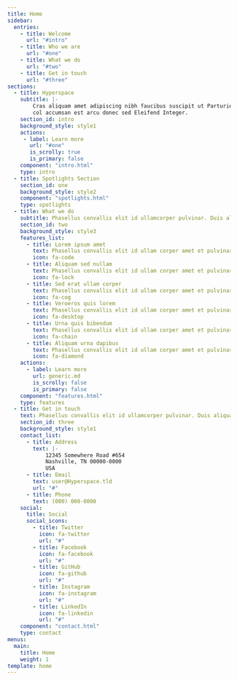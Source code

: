 ```yaml
---
title: Home
sidebar:
  entries:
    - title: Welcome
      url: "#intro"
    - title: Who we are
      url: "#one"
    - title: What we do
      url: "#two"
    - title: Get in touch
      url: "#three"
sections:
  - title: Hyperspace
    subtitle: |-
        Cras aliquam amet adipiscing nibh faucibus suscipit ut Parturient  
        col accumsan est arcu donec sed Eleifend Integer.
    section_id: intro
    background_style: style1
    actions:
     - label: Learn more
       url: "#one"
       is_scrolly: true
       is_primary: false
    component: "intro.html"
    type: intro
  - title: Spotlights Section
    section_id: one
    background_style: style2
    component: "spotlights.html"
    type: spotlights
  - title: What we do
    subtitle: Phasellus convallis elit id ullamcorper pulvinar. Duis aliquam turpis mauris, eu ultricies erat malesuada quis. Aliquam dapibus, lacus eget hendrerit bibendum, urna est aliquam sem, sit amet imperdiet est velit quis lorem.
    section_id: two
    background_style: style3
    features_list:
      - title: Lorem ipsum amet
        text: Phasellus convallis elit id ullam corper amet et pulvinar. Duis aliquam turpis mauris, sed ultricies erat dapibus.
        icon: fa-code
      - title: Aliquam sed nullam
        text: Phasellus convallis elit id ullam corper amet et pulvinar. Duis aliquam turpis mauris, sed ultricies erat dapibus.
        icon: fa-lock
      - title: Sed erat ullam corper
        text: Phasellus convallis elit id ullam corper amet et pulvinar. Duis aliquam turpis mauris, sed ultricies erat dapibus.
        icon: fa-cog
      - title: Veroeros quis lorem
        text: Phasellus convallis elit id ullam corper amet et pulvinar. Duis aliquam turpis mauris, sed ultricies erat dapibus.
        icon: fa-desktop
      - title: Urna quis bibendum
        text: Phasellus convallis elit id ullam corper amet et pulvinar. Duis aliquam turpis mauris, sed ultricies erat dapibus.
        icon: fa-chain
      - title: Aliquam urna dapibus
        text: Phasellus convallis elit id ullam corper amet et pulvinar. Duis aliquam turpis mauris, sed ultricies erat dapibus.
        icon: fa-diamond
    actions:
      - label: Learn more
        url: generic.md
        is_scrolly: false
        is_primary: false
    component: "features.html"
    type: features
  - title: Get in touch
    text: Phasellus convallis elit id ullamcorper pulvinar. Duis aliquam turpis mauris, eu ultricies erat malesuada quis. Aliquam dapibus, lacus eget hendrerit bibendum, urna est aliquam sem, sit amet imperdiet est velit quis lorem.
    section_id: three
    background_style: style1
    contact_list:
      - title: Address
        text: |-
            12345 Somewhere Road #654
            Nashville, TN 00000-0000
            USA
      - title: Email
        text: user@Hyperspace.tld
        url: "#"
      - title: Phone
        text: (000) 000-0000
    social:
      title: Social
      social_icons:
        - title: Twitter
          icon: fa-twitter
          url: "#"
        - title: Facebook
          icon: fa-facebook
          url: "#"
        - title: GitHub
          icon: fa-github
          url: "#"
        - title: Instagram
          icon: fa-instagram
          url: "#"
        - title: LinkedIn
          icon: fa-linkedin
          url: "#"
    component: "contact.html"
    type: contact
menus:
  main:
    title: Home
    weight: 1
template: home
---
```


